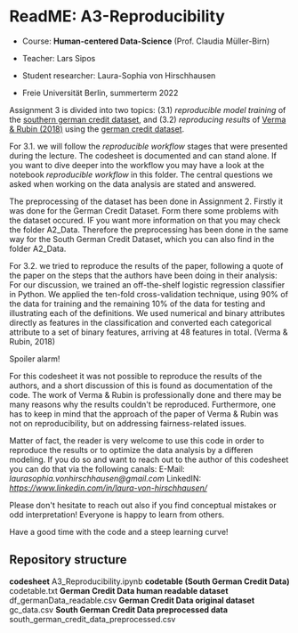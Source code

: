 # ReadME: A3-Reproducibility

  * Course: **Human-centered Data-Science** (Prof. Claudia Müller-Birn)

  * Teacher: Lars Sipos

  * Student researcher: Laura-Sophia von Hirschhausen

  * Freie Universität Berlin, summerterm 2022

Assignment 3 is divided into two topics: (3.1) _reproducible model training_ of the [southern german credit dataset](https://archive.ics.uci.edu/ml/datasets/South+German+Credit), and (3.2) _reproducing results_ of [Verma & Rubin (2018)](https://dl.acm.org/doi/10.1145/3194770.3194776) using the [german credit dataset](https://archive.ics.uci.edu/ml/datasets/statlog+(german+credit+data)). 


For 3.1. we will follow the _reproducible workflow_ stages that were presented during the lecture. The codesheet is documented and can stand alone. If you want to dive deeper into the workflow you may have a look at the notebook _reproducible workflow_ in this folder. The central questions we asked when working on the data analysis are stated and answered.


The preprocessing of the dataset has been done in Assignment 2. Firstly it was done for the German Credit Dataset. Form there some problems with the dataset occured. IF you want more information on that you may check the folder A2_Data. Therefore the preprocessing has been done in the same way for the South German Credit Dataset, which you can also find in the folder A2_Data.


For 3.2. we tried to reproduce the results of the paper, following a quote of the paper on the steps that the authors have been doing in their analysis: For our discussion, we trained an off-the-shelf logistic regression classifier in Python. We applied the ten-fold cross-validation technique, using 90% of the data for training and the remaining 10% of the data for testing and illustrating each of the definitions. We used numerical and binary attributes directly as features in the classification and converted each categorical attribute to a set of binary features, arriving at 48 features in total. (Verma & Rubin, 2018)


Spoiler alarm! 


For this codesheet it was not possible to reproduce the results of the authors, and a short discussion of this is found as documentation of the code. The work of Verma & Rubin is professionally done and there may be many reasons why the results couldn't be reproduced. Furthermore, one has to keep in mind that the approach of the paper of Verma & Rubin was not on reproducibility, but on addressing fairness-related issues. 


Matter of fact, the reader is very welcome to use this code in order to reproduce the results or to optimize the data analysis by a differen modeling. If you do so and want to reach out to the author of this codesheet you can do that via the following canals: 
E-Mail: _laurasophia.vonhirschhausen@gmail.com_
LinkedIN: _https://www.linkedin.com/in/laura-von-hirschhausen/_


Please don't hesitate to reach out also if you find conceptual mistakes or odd interpretation! Everyone is happy to learn from others. 


Have a good time with the code and a steep learning curve!


## Repository structure 

**codesheet** 						                        A3_Reproducibility.ipynb
**codetable (South German Credit Data)**			    codetable.txt
**German Credit Data human readable dataset**		  df_germanData_readable.csv
**German Credit Data original dataset**			      gc_data.csv
**South German Credit Data preprocessed data** 		south_german_credit_data_preprocessed.csv		
